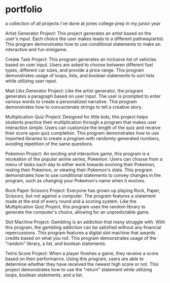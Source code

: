 # portfolio
a collection of all projects i've done at jones college prep in my junior year

Artist Generator Project: This project generates an artist based on the user's input. Each choice the user makes leads to a different pathway/artist. This program demonstrates how to use conditional statements to make an interactive and fun minigame.

Create Task Project: This program generates an inclusive list of vehicles based on user input. Users are asked to choose between different fuel types, different car sizes, and provide a price range. This program demonstrates usage of loops, lists, and boolean statements to sort lists while utilizing user input.

Mad Libs Generator Project: Like the artist generator, the program generates a paragraph based on user input. The user is prompted to enter various words to create a personalized narrative. This program demonstrates how to concactenate strings to tell a creative story.

Multiplication Quiz Project: Designed for little kids, this project helps students practice their multiplication through a program that makes user interaction simple. Users can customize the length of the quiz and receive their score upon quiz completion. This program demonstrates how to use imported libraries to create a program with randomly-generated numbers, avoiding repetition of the same questions.

Pokemon Project: An exciting and interactive game, this program is a recreation of the popular anime series, Pokemon. Users can choose from a menu of tasks each day to either work towards evolving their Pokemon, resting their Pokemon, or viewing their Pokemon's stats. This program demonstrates how to use conditional statements to convey changes in the program, such as changing your Pokemon's name when it evolves.

Rock Paper Scissors Project: Everyone has grown up playing Rock, Paper, Scissors, but not against a computer. The program features a statement made at the end of every round and a scoring system. Like the Multiplication Quiz Project, this program uses the random library to generate the computer's choice, allowing for an unpredictable game.

Slot Machine Project: Gambling is an addiction that many struggle with. With this program, the gambling addiction can be satisfied without any financial repercussions. This program features a digital slot machine that awards credits based on what you roll. This program demonstrates usage of the "random" library, a list, and boolean statements. 

Tetris Score Project: When a player finishes a game, they receive a score based on their performance. Using this program, users are able to determine whether they have received the newest high score or not. This project demonstrates how to use the "return" statement while utilizing loops, boolean statements, and a list. 
